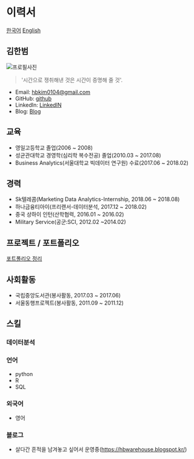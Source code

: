 # 이력서

[한국어](./README.md) [English](./README_en.md)

## 김한범
![프로필사진](https://github.com/hbkimhbkim/Resume/blob/master/images/hbkim.JPG)

>'시간으로 쟁취해낸 것은 시간이 증명해 줄 것'. <br/>

- Email: hbkim0104@gmail.com
- GitHub: [github](https://github.com/hbkimhbkim)
- LinkedIn: [LinkedIN](https://www.linkedin.com/in/hanbum-kim-a2b08b163/)
- Blog: [Blog](https://hbwarehouse.blogspot.kr/)

## 교육
- 영일고등학교 졸업(2006 ~ 2008)
- 성균관대학교 경영학(심리학 복수전공) 졸업(2010.03 ~ 2017.08)
- Business Analytics(서울대학교 빅데이터 연구원) 수료(2017.06 ~ 2018.02)

## 경력
- Sk텔레콤(Marketing Data Analytics-Internship, 2018.06 ~ 2018.08)
- 하나금융티아이(프리랜서-데이터분석, 2017.12 ~ 2018.02)
- 중국 상하이 인턴(산학협력, 2016.01 ~ 2016.02)
- Military Service(공군:SCI, 2012.02 ~2014.02)

## 프로젝트 / 포트폴리오
[포트폴리오 정리](github.com/hbkimhbkim/Portfolio_ML)

## 사회활동
- 국립중앙도서관(봉사활동, 2017.03 ~ 2017.06)
- 서울동행프로젝트(봉사활동, 2011.09 ~ 2011.12)

## 스킬
### 데이터분석
### 언어
- python
- R
- SQL

### 외국어
- 영어

### 블로그
- 살다간 흔적을 남겨놓고 싶어서 운영중(https://hbwarehouse.blogspot.kr/)
